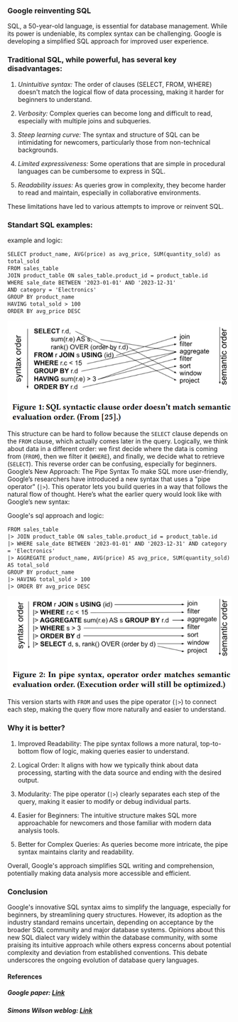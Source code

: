 ### Google reinventing SQL

SQL, a 50-year-old language, is essential for database management. While its power is undeniable, its complex syntax can be challenging. Google is developing a simplified SQL approach for improved user experience.

### Traditional SQL, while powerful, has several key disadvantages:

1. *Unintuitive syntax:* The order of clauses (SELECT, FROM, WHERE) doesn't match the logical flow of data processing, making it harder for beginners to understand.

2. *Verbosity:* Complex queries can become long and difficult to read, especially with multiple joins and subqueries.

3. *Steep learning curve:* The syntax and structure of SQL can be intimidating for newcomers, particularly those from non-technical backgrounds.

4. *Limited expressiveness:* Some operations that are simple in procedural languages can be cumbersome to express in SQL.

5. *Readability issues:* As queries grow in complexity, they become harder to read and maintain, especially in collaborative environments.

These limitations have led to various attempts to improve or reinvent SQL.

### Standart SQL examples:
example and logic:

```
SELECT product_name, AVG(price) as avg_price, SUM(quantity_sold) as total_sold
FROM sales_table
JOIN product_table ON sales_table.product_id = product_table.id
WHERE sale_date BETWEEN '2023-01-01' AND '2023-12-31'
AND category = 'Electronics'
GROUP BY product_name
HAVING total_sold > 100
ORDER BY avg_price DESC
```

![current sql logic](images/image.png)


This structure can be hard to follow because the `SELECT` clause depends on the `FROM` clause, which actually comes later in the query. Logically, we think about data in a different order: we first decide where the data is coming from (`FROM`), then we filter it (`WHERE`), and finally, we decide what to retrieve (`SELECT`). This reverse order can be confusing, especially for beginners.
Google’s New Approach: The Pipe Syntax
To make SQL more user-friendly, Google’s researchers have introduced a new syntax that uses a "pipe operator" (`|>`). This operator lets you build queries in a way that follows the natural flow of thought. Here’s what the earlier query would look like with Google’s new syntax:

Google's sql approach and logic:

```
FROM sales_table
|> JOIN product_table ON sales_table.product_id = product_table.id
|> WHERE sale_date BETWEEN '2023-01-01' AND '2023-12-31' AND category = 'Electronics'
|> AGGREGATE product_name, AVG(price) AS avg_price, SUM(quantity_sold) AS total_sold
GROUP BY product_name
|> HAVING total_sold > 100
|> ORDER BY avg_price DESC
```

![alt text](images/image-1.png)

This version starts with `FROM` and uses the pipe operator (`|>`) to connect each step, making the query flow more naturally and easier to understand.

### Why it is better?
1. Improved Readability: The pipe syntax follows a more natural, top-to-bottom flow of logic, making queries easier to understand.

2. Logical Order: It aligns with how we typically think about data processing, starting with the data source and ending with the desired output.

3. Modularity: The pipe operator (`|>`) clearly separates each step of the query, making it easier to modify or debug individual parts.

4. Easier for Beginners: The intuitive structure makes SQL more approachable for newcomers and those familiar with modern data analysis tools.

5. Better for Complex Queries: As queries become more intricate, the pipe syntax maintains clarity and readability.

Overall, Google's approach simplifies SQL writing and comprehension, potentially making data analysis more accessible and efficient.

### Conclusion
Google's innovative SQL syntax aims to simplify the language, especially for beginners, by streamlining query structures. However, its adoption as the industry standard remains uncertain, depending on acceptance by the broader SQL community and major database systems. Opinions about this new SQL dialect vary widely within the database community, with some praising its intuitive approach while others express concerns about potential complexity and deviation from established conventions. This debate underscores the ongoing evolution of database query languages.

#### References
##### Google paper: [Link](https://storage.googleapis.com/gweb-research2023-media/pubtools/1004848.pdf)
##### Simons Wilson weblog: [Link](https://simonwillison.net/2024/Aug/24/pipe-syntax-in-sql/)